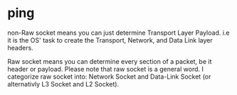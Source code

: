 # ping

non-Raw socket means you can just determine Transport Layer Payload. i.e it is the OS' task to create the Transport, Network, and Data Link layer headers.

Raw socket means you can determine every section of a packet, be it header or payload. Please note that raw socket is a general word. I categorize raw socket into: Network Socket and Data-Link Socket (or alternativly L3 Socket and L2 Socket).